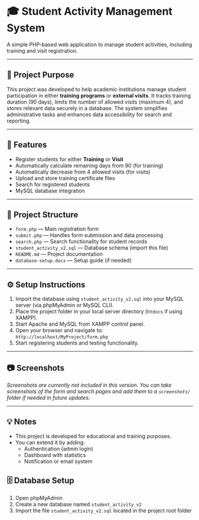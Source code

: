 # 🎓 Student Activity Management System

A simple PHP-based web application to manage student activities, including training and visit registration.

---

## 📌 Project Purpose

This project was developed to help academic institutions manage student participation in either **training programs** or **external visits**. It tracks training duration (90 days), limits the number of allowed visits (maximum 4), and stores relevant data securely in a database. The system simplifies administrative tasks and enhances data accessibility for search and reporting.

---

## 🔧 Features

- Register students for either **Training** or **Visit**
- Automatically calculate remaining days from 90 (for training)
- Automatically decrease from 4 allowed visits (for visits)
- Upload and store training certificate files
- Search for registered students
- MySQL database integration

---

## 📁 Project Structure

- `form.php` — Main registration form  
- `submit.php` — Handles form submission and data processing  
- `search.php` — Search functionality for student records  
- `student_activity_v2.sql` — Database schema (import this file)  
- `README.md` — Project documentation  
- `database-setup.docx` — Setup guide (if needed)

---

## ⚙️ Setup Instructions

1. Import the database using `student_activity_v2.sql` into your MySQL server (via phpMyAdmin or MySQL CLI).
2. Place the project folder in your local server directory (`htdocs` if using XAMPP).
3. Start Apache and MySQL from XAMPP control panel.
4. Open your browser and navigate to:  
   `http://localhost/MyProject/form.php`
5. Start registering students and testing functionality.

---

## 📷 Screenshots

*Screenshots are currently not included in this version. You can take screenshots of the form and search pages and add them to a `screenshots/` folder if needed in future updates.*

---

## 💡 Notes

- This project is developed for educational and training purposes.
- You can extend it by adding:
  - Authentication (admin login)
  - Dashboard with statistics
  - Notification or email system


## 🗄️ Database Setup

1. Open phpMyAdmin
2. Create a new database named `student_activity_v2`
3. Import the file `student_activity_v2.sql` located in the project root folder






